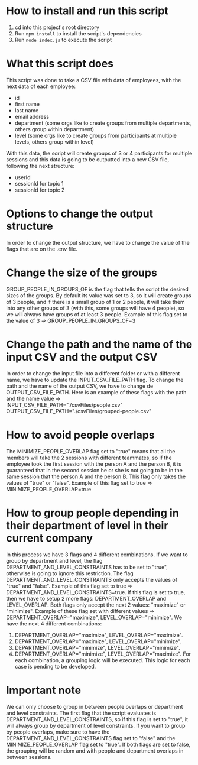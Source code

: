 # How to install and run this script
1. cd into this project's root directory
2. Run `npm install` to install the script's dependencies
3. Run `node index.js` to execute the script


# What this script does
This script was done to take a CSV file with data of employees, with the next data of each employee:
- id
- first name
- last name
- email address
- department (some orgs like to create groups from multiple departments, others group within department)
- level (some orgs like to create groups from participants at multiple levels, others group within level)

With this data, the script will create groups of 3 or 4 participants for multiple sessions and this data
is going to be outputted into a new CSV file, following the next structure:
- userId
- sessionId for topic 1
- sessionId for topic 2


# Options to change the output structure
In order to change the output structure, we have to change the value of the flags that are on the .env file.

  # Change the size of the groups
  GROUP_PEOPLE_IN_GROUPS_OF is the flag that tells the script the desired sizes of the groups. By default its value
  was set to 3, so it will create groups of 3 people, and if there is a small group of 1 or 2 people, it will take them
  into any other groups of 3 (with this, some groups will have 4 people), so we will always have groups of at least 3 people.
  Example of this flag set to the value of 3  =>  GROUP_PEOPLE_IN_GROUPS_OF=3

  # Change the path and the name of the input CSV and the output CSV
  In order to change the input file into a different folder or with a different name, we have to update the INPUT_CSV_FILE_PATH flag.
  To change the path and the name of the output CSV, we have to change de OUTPUT_CSV_FILE_PATH.
  Here is an example of these flags with the path and the name value  =>  
  INPUT_CSV_FILE_PATH="./csvFiles/people.csv"
  OUTPUT_CSV_FILE_PATH="./csvFiles/grouped-people.csv"

  # How to avoid people overlaps
  The MINIMIZE_PEOPLE_OVERLAP flag set to "true" means that all the members will take the 2 sessions with different teammates, so if 
  the employee took the first session with the person A and the person B, it is guaranteed that in the second session he or she is 
  not going to be in the same session that the person A and the person B. This flag only takes the values of "true" or "false".
  Example of this flag set to true  =>  MINIMIZE_PEOPLE_OVERLAP=true

  # How to group people depending in their department of level in their current company
  In this process we have 3 flags and 4 different combinations. If we want to group by department and level, the flag DEPARTMENT_AND_LEVEL_CONSTRAINTS
  has to be set to "true", otherwise is going to ignore this restriction. The flag DEPARTMENT_AND_LEVEL_CONSTRAINTS only accepts the values of "true" and
  "false". Example of this flag set to true  =>  DEPARTMENT_AND_LEVEL_CONSTRAINTS=true.
  If this flag is set to true, then we have to setup 2 more flags: DEPARTMENT_OVERLAP and LEVEL_OVERLAP. Both flags only accept the next 2 values: 
  "maximize" or "minimize". Example of these flag set with different values  =>  DEPARTMENT_OVERLAP="maximize",  LEVEL_OVERLAP="minimize".
  We have the next 4 different combinations: 
  1. DEPARTMENT_OVERLAP="maximize",  LEVEL_OVERLAP="maximize".
  2. DEPARTMENT_OVERLAP="maximize",  LEVEL_OVERLAP="minimize".
  3. DEPARTMENT_OVERLAP="minimize",  LEVEL_OVERLAP="minimize".
  4. DEPARTMENT_OVERLAP="minimize",  LEVEL_OVERLAP="maximize".
  For each combination, a grouping logic will be executed. This logic for each case is pending to be developed.

  # Important note
  We can only choose to group in between people overlaps or department and level constraints. The first flag that the script evaluates is 
  DEPARTMENT_AND_LEVEL_CONSTRAINTS, so if this flag is set to "true", it will always group by department of level constraints. If you want
  to group by people overlaps, make sure to have the DEPARTMENT_AND_LEVEL_CONSTRAINTS flag set to "false" and the MINIMIZE_PEOPLE_OVERLAP
  flag set to "true". If both flags are set to false, the grouping will be random and with people and department overlaps in between sessions.

